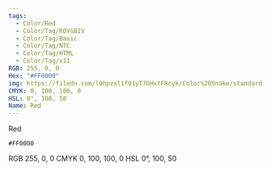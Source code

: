 ```yaml
---
tags:
  - Color/Red
  - Color/Tag/ROYGBIV
  - Color/Tag/Basic
  - Color/Tag/NTC
  - Color/Tag/HTML
  - Color/Tag/x11
RGB: 255, 0, 0
Hex: "#FF0000"
img: https://filedn.com/l0hpzxl1f01yT7GHxtF8cyk/Color%20Snake/standard_csv_to_svg//FF0000.svg
CMYK: 0, 100, 100, 0
HSL: 0°, 100, 50
Name: Red
---
```

Red
```palette
#FF0000
```
RGB 255, 0, 0
CMYK	0, 100, 100, 0
HSL	0°, 100, 50